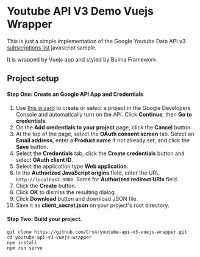 # Youtube API V3 Demo Vuejs Wrapper

This is just a simple implementation of the Google 
Youtube Data API v3 [subscriptions list](https://developers.google.com/youtube/v3/docs/subscriptions/list#request) javascript sample.

It is wrapped by Vuejs app and styled by Bulma 
Framework.



## Project setup
#### Step One: Create an Google API App and Credentials 
 1.  Use [this wizard](https://console.developers.google.com/start/api?id=youtube) to create or select a project in the Google Developers Console and automatically turn on the API. Click **Continue**, then **Go to credentials**.
2.  On the **Add credentials to your project** page, click the **Cancel** button.
3.  At the top of the page, select the **OAuth consent screen** tab. Select an **Email address**, enter a **Product name** if not already set, and click the **Save** button.
4.  Select the **Credentials** tab, click the **Create credentials** button and select **OAuth client ID**.
5.  Select the application type **Web application**.
6.  In the **Authorized JavaScript origins** field, enter the URL `http://localhost:8080`. Same for **Authorized redirect URIs** field.
7.  Click the **Create** button.
8.  Click **OK** to dismiss the resulting dialog.
9.  Click **Download** button and download JSON file.
10. Save it as **client_secret.json** on your project's root directory.

#### Step Two: Build your project.
```
git clone https://github.com/Crx4/youtube-api-v3-vuejs-wrapper.git
cd youtube-api-v3-vuejs-wrapper
npm install
npm run serve
```
